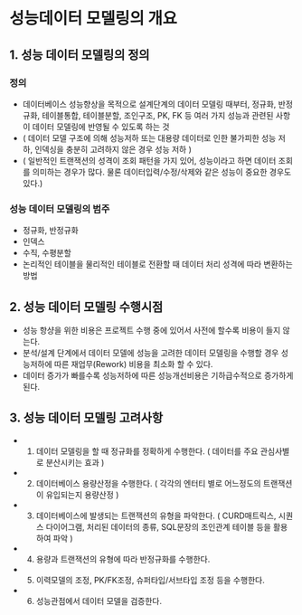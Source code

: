 # 성능데이터 모델링의 개요
## 1. 성능 데이터 모델링의 정의
### 정의
- 데이터베이스 성능향상을 목적으로 설계단계의 데이터 모델링 때부터, 정규화, 반정규화, 테이블통합, 테이블분할, 조인구조, PK, FK 등 여러 가지 성능과 관련된 사항이 데이터 모델링에 반영될 수 있도록 하는 것
- ( 데이터 모델 구조에 의해 성능저하 또는 대용량 데이터로 인한 불가피한 성능 저하, 인덱싱을 충분히 고려하지 않은 경우 성능 저하 )
- ( 일반적인 트랜잭션의 성격이 조회 패턴을 가지 있어, 성능이라고 하면 데이터 조회를 의미하는 경우가 많다. 물론 데이터입력/수정/삭제와 같은 성능이 중요한 경우도 있다.)

### 성능 데이터 모델링의 범주
- 정규화, 반정규화
- 인덱스
- 수직, 수평분할
- 논리적인 테이블을 물리적인 테이블로 전환할 때 데이터 처리 성격에 따라 변환하는 방법


## 2. 성능 데이터 모델링 수행시점
- 성능 항샹을 위한 비용은 프로젝트 수행 중에 있어서 사전에 할수록 비용이 들지 않는다.
- 분석/설계 단계에서 데이터 모델에 성능을 고려한 데이터 모델링을 수행할 경우 성능저하에 따른 재업무(Rework) 비용을 최소화 할 수 있다.
- 데이터 증가가 빠를수록 성능저하에 따른 성능개선비용은 기하급수적으로 증가하게 된다.

## 3. 성능 데이터 모델링 고려사항
- 1) 데이터 모델링을 할 때 정규화를 정확하게 수행한다. ( 데이터를 주요 관심사별로 분산시키는 효과 )
- 2) 데이터베이스 용량산정을 수행한다. ( 각각의 엔터티 별로 어느정도의 트랜잭션이 유입되는지 용량산정 )
- 3) 데이터베이스에 발생되는 트랜잭션의 유형을 파악한다. ( CURD매트릭스, 시퀀스 다이어그램, 처리된 데이터의 종류, SQL문장의 조인관계 테이블 등을 활용하여 파악 )
- 4) 용량과 트랜잭션의 유형에 따라 반정규화를 수행한다.
- 5) 이력모델의 조정, PK/FK조정, 슈퍼타입/서브타입 조정 등을 수행한다.
- 6) 성능관점에서 데이터 모델을 검증한다.
